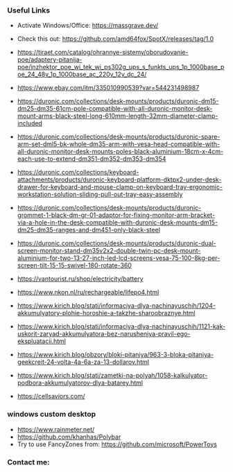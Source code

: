 ### Useful Links
- Activate Windows/Office: https://massgrave.dev/
- Check this out: https://github.com/amd64fox/SpotX/releases/tag/1.0 

- https://tiraet.com/catalog/ohrannye-sistemy/oborudovanie-poe/adaptery-pitanija-poe/inzhektor_poe_wi_tek_wi_ps302g_ups_s_funkts_ups_1p_1000base_poe_24_48v_1p_1000base_ac_220v_12v_dc_24/
- https://www.ebay.com/itm/335010990539?var=544231498987

- https://duronic.com/collections/desk-mounts/products/duronic-dm15-dm25-dm35-61cm-pole-compatible-with-all-duronic-monitor-desk-mount-arms-black-steel-long-610mm-length-32mm-diameter-clamp-included
- https://duronic.com/collections/desk-mounts/products/duronic-spare-arm-set-dml5-bk-whole-dm35-arm-with-vesa-head-compatible-with-all-duronic-monitor-desk-mounts-poles-black-aluminium-18cm-x-4cm-each-use-to-extend-dm351-dm352-dm353-dm354
- https://duronic.com/collections/keyboard-attachments/products/duronic-keyboard-platform-dktpx2-under-desk-drawer-for-keyboard-and-mouse-clamp-on-keyboard-tray-ergonomic-workstation-solution-sliding-pull-out-tray-easy-assembly
- https://duronic.com/collections/desk-mounts/products/duronic-grommet-1-black-dm-gr-01-adaptor-for-fixing-monitor-arm-bracket-via-a-hole-in-the-desk-compatible-with-duronic-desk-mounts-dm15-dm25-dm35-ranges-and-dm451-only-black-steel
- https://duronic.com/collections/desk-mounts/products/duronic-dual-screen-monitor-stand-dm35v2x2-double-twin-pc-desk-mount-aluminium-for-two-13-27-inch-led-lcd-screens-vesa-75-100-8kg-per-screen-tilt-15-15-swivel-180-rotate-360

- https://vantourist.ru/shop/electricity/battery

- https://www.nkon.nl/ru/rechargeable/lifepo4.html
- https://www.kirich.blog/stati/informaciya-dlya-nachinayuschih/1204-akkumulyatory-plohie-horoshie-a-takzhe-sharoobraznye.html
- https://www.kirich.blog/stati/informaciya-dlya-nachinayuschih/1121-kak-uskorit-zaryad-akkumulyatora-bez-narusheniya-pravil-ego-ekspluatacii.html
- https://www.kirich.blog/obzory/bloki-pitaniya/963-3-bloka-pitaniya-geekcreit-24-volta-4a-6a-za-13-dollarov.html

- https://www.kirich.blog/stati/zametki-na-polyah/1058-kalkulyator-podbora-akkumulyatorov-dlya-batarey.html
- https://cellsaviors.com/


### windows custom desktop
- https://www.rainmeter.net/
- https://github.com/khanhas/Polybar
- Try to use FancyZones from: https://github.com/microsoft/PowerToys

### Contact me:

<!---
alexxlabs/alexxlabs is a special repository because its 'README.md' (this file)
appears on your GitHub profile.
--->